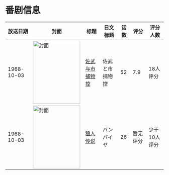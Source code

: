 # 番剧信息

|放送日期|封面|标题|日文标题|话数|评分|评分人数|
|---|---|---|---|---|---|---|
|1968-10-03|<img src="https://lain.bgm.tv/pic/cover/c/5f/10/89420_hHIKm.jpg" alt="封面" style="width:150px;height:200px;object-fit:cover;">|[佐武与市捕物控](https://bangumi.tv/subject/89420)|佐武と市捕物控|52|7.9|18人评分|
|1968-10-03|<img src="https://lain.bgm.tv/pic/cover/c/1a/23/220023_3ysmm.jpg" alt="封面" style="width:150px;height:200px;object-fit:cover;">|[狼人传说](https://bangumi.tv/subject/220023)|バンパイヤ|26|暂无评分|少于10人评分|
